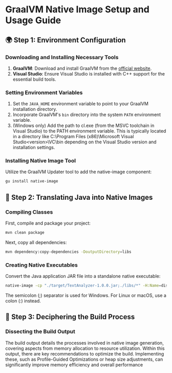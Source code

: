 # GraalVM Native Image Setup and Usage Guide

## 🌍 Step 1: Environment Configuration

### Downloading and Installing Necessary Tools

1. **GraalVM**: Download and install GraalVM from the [official website](https://www.graalvm.org/downloads/).
2. **Visual Studio**: Ensure Visual Studio is installed with C++ support for the essential build tools.

### Setting Environment Variables

1. Set the `JAVA_HOME` environment variable to point to your GraalVM installation directory.
2. Incorporate GraalVM's `bin` directory into the system `PATH` environment variable.
3. (Windows only) Add the path to cl.exe (from the MSVC toolchain in Visual Studio) to the PATH environment variable.
This is typically located in a directory like C:\Program Files (x86)\Microsoft Visual Studio\<version>\VC\bin depending on the Visual Studio version and installation settings.

### Installing Native Image Tool

Utilize the GraalVM Updater tool to add the native-image component:
```bash
gu install native-image
```

## 🔧 Step 2: Translating Java into Native Images

### Compiling Classes

First, compile and package your project:
```bash
mvn clean package
 ```
Next, copy all dependencies:
```bash
mvn dependency:copy-dependencies -DoutputDirectory=libs
```

### Creating Native Executables

Convert the Java application JAR file into a standalone native executable:
```bash
native-image -cp "./target/TextAnalyzer-1.0.0.jar;./libs/*" -H:Name=dist/TextAnalyzer se.pbt.textanalyzer.TextAnalyzerApp
```
The semicolon (;) separator is used for Windows. For Linux or macOS, use a colon (:) instead.

## 📜 Step 3: Deciphering the Build Process

### **Dissecting the Build Output**

The build output details the processes involved in native image generation, covering aspects from memory allocation to resource utilization. 
Within this output, there are key recommendations to optimize the build. Implementing these, such as Profile-Guided Optimizations or heap size adjustments, can significantly improve memory efficiency and overall performance



 



